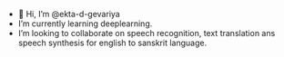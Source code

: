 - 👋 Hi, I’m @ekta-d-gevariya
- I’m currently learning deeplearning. 
- I’m looking to collaborate on speech recognition, text translation ans speech synthesis for english to sanskrit language.

<!---
ekta-d-gevariya/ekta-d-gevariya is a ✨ special ✨ repository because its `README.md` (this file) appears on your GitHub profile.
You can click the Preview link to take a look at your changes.
--->
